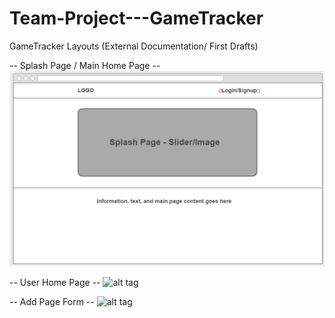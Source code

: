 # Team-Project---GameTracker
GameTracker Layouts (External Documentation/ First Drafts)

-- Splash Page / Main Home Page --
![alt tag](https://github.com/NickRowlandson/Team-Project---GameTracker/blob/master/layout-images/Splash-Page.png)

-- User Home Page --
![alt tag](Team-Project---GameTracker/layout-images/Splash-Page.png)

-- Add Page Form --
![alt tag](Team-Project---GameTracker/layout-images/User-Home.png)
